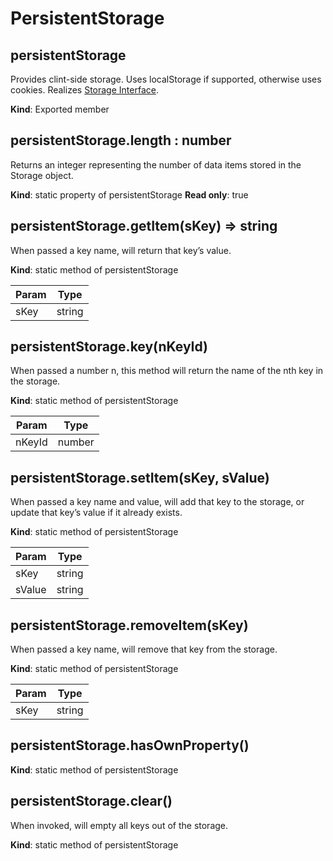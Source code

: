 <a id="bundle-docs-platform-ui-bundle-persistent-storage"></a>

# PersistentStorage

## persistentStorage

Provides clint-side storage. Uses localStorage if supported, otherwise uses cookies. Realizes <a href="https://developer.mozilla.org/en-US/docs/Web/API/Storage" target="_blank">Storage Interface</a>.

**Kind**: Exported member

## persistentStorage.length : number

Returns an integer representing the number of data items stored in the Storage object.

**Kind**: static property of persistentStorage
**Read only**: true

## persistentStorage.getItem(sKey) ⇒ string

When passed a key name, will return that key’s value.

**Kind**: static method of persistentStorage

| Param   | Type   |
|---------|--------|
| sKey    | string |

## persistentStorage.key(nKeyId)

When passed a number n, this method will return the name of the nth key in the storage.

**Kind**: static method of persistentStorage

| Param   | Type   |
|---------|--------|
| nKeyId  | number |

## persistentStorage.setItem(sKey, sValue)

When passed a key name and value, will add that key to the storage, or update that key’s value if it
already exists.

**Kind**: static method of persistentStorage

| Param   | Type   |
|---------|--------|
| sKey    | string |
| sValue  | string |

## persistentStorage.removeItem(sKey)

When passed a key name, will remove that key from the storage.

**Kind**: static method of persistentStorage

| Param   | Type   |
|---------|--------|
| sKey    | string |

## persistentStorage.hasOwnProperty()

**Kind**: static method of persistentStorage

## persistentStorage.clear()

When invoked, will empty all keys out of the storage.

**Kind**: static method of persistentStorage

<!-- Frontend -->
